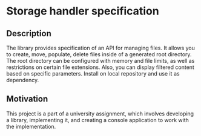 # Storage handler specification

## Description

The library provides specification of an API for managing files. It allows you to create, move, populate, delete files inside of a generated root directory. The root directory can be configured with memory and file limits, as well as restrictions on certain file extensions. Also, you can display filtered content based on specific parameters. Install on local repository and use it as dependency.

## Motivation

This project is a part of a university assignment, which involves developing a library, implementing it, and creating a console application to work with the implementation.
